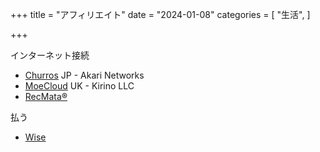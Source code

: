 +++
title = "アフィリエイト"
date = "2024-01-08"
categories = [
    "生活",
]

+++

インターネット接続

- [Churros](https://churros.cloud/aff.php?aff=91) JP - Akari Networks
- [MoeCloud](https://lite.moe/aff.php?aff=114851) UK - Kirino LLC
- [RecMata®](https://my.recmata.net/#/register?code=WC1qgWC6) 

払う

- [Wise](https://wise.com/invite/dic/zhongzhongy)